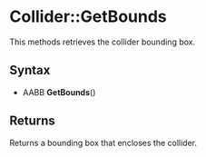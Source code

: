 # Collider::GetBounds #
This methods retrieves the collider bounding box.

## Syntax ##
- AABB **GetBounds**()

## Returns ##
Returns a bounding box that encloses the collider.